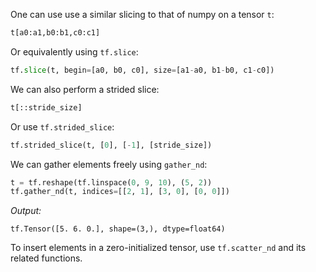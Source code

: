 One can use use a similar slicing to that of numpy on a tensor `t`:
```python
t[a0:a1,b0:b1,c0:c1]
```

Or equivalently using `tf.slice`:
```python
tf.slice(t, begin=[a0, b0, c0], size=[a1-a0, b1-b0, c1-c0])
```

We can also perform a strided slice:
```python
t[::stride_size]
```

Or use `tf.strided_slice`:
```python
tf.strided_slice(t, [0], [-1], [stride_size])
```

We can gather elements freely using `gather_nd`:
```python
t = tf.reshape(tf.linspace(0, 9, 10), (5, 2))
tf.gather_nd(t, indices=[[2, 1], [3, 0], [0, 0]])
```
_Output:_
```output
tf.Tensor([5. 6. 0.], shape=(3,), dtype=float64)
```

To insert elements in a zero-initialized tensor, use `tf.scatter_nd` and its related functions.